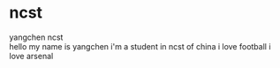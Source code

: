 # ncst
yangchen    ncst    
hello my name is yangchen
i'm a student in ncst of china
i love football
i love arsenal
